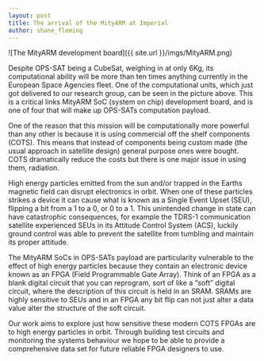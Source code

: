```yaml
---
layout: post
title: The arrival of the MityARM at Imperial
author: shane_fleming
---
```


![The MityARM development board]({{ site.url }}/imgs/MityARM.png)

Despite OPS-SAT being a CubeSat, weighing in at only 6Kg, its computational
ability will be more than ten times anything currently in the European Space Agencies fleet.
One of the computational units, which just got delivered to our research group, can be seen in the picture above.
This is a critical links MityARM SoC (system on chip) development board, and is one of four that will
make up OPS-SATs computation payload.

One of the reason that this mission will be computationally more powerful than any other is
because it is using commercial off the shelf components (COTS). This means that instead of components
being custom made (the usual approach in satellite design) general
purpose ones were bought. COTS dramatically reduce the costs but there is one major issue in using them, radiation.

High energy particles emitted from the sun and/or trapped in the Earths magnetic field can disrupt
electronics in orbit. When one of these particles strikes a device it can cause what is known as
a Single Event Upset (SEU), flipping a bit from a 1 to a 0, or 0 to a 1. This unintended change in
state can have catastrophic consequences, for example the TDRS-1 communication satellite experienced
SEUs in its Attitude Control System (ACS), luckily ground control was able to prevent the satellite from
tumbling and maintain its proper attitude.

The MityARM SoCs in OPS-SATs payload are particularity vulnerable to the effect of high energy particles
because they contain an electronic device known as an FPGA (Field Programmable Gate Array).
Think of an FPGA as a blank digital circuit that you can reprogram, sort of like a “soft” digital circuit,
where the description of this circuit is held in an SRAM. SRAMs are highly sensitive to SEUs and in an FPGA any
bit flip can not just alter a data value alter the structure of the soft circuit.

Our work aims to explore just how sensitive these modern COTS FPGAs are to high energy particles in orbit.
Through building test circuits and monitoring the systems behaviour we hope to be able to provide a
comprehensive data set for future reliable FPGA designers to use. 
